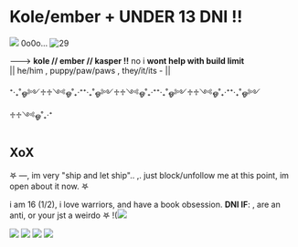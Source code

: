 # Kole/ember +   ****UNDER 13 DNI !!****
<img src="https://i.postimg.cc/7YJrbwTz/IMG-9349.png"/> 0o0o...               <img src="https://i.postimg.cc/dVqdGW3d/IMG-8223.webp" alt="29"/>



---> **kole // ember // kasper !!** no i **wont help with build limit**  
|| he/him , puppy/paw/paws , they/it/its - ||


⁺‧₊˚ஓ༻♱♱༺ஓ˚₊‧⁺⁺‧₊˚ஓ༻♱♱༺ஓ˚₊‧⁺⁺‧₊˚ஓ༻♱♱༺ஓ˚₊‧⁺⁺‧₊˚ஓ༻♱♱༺ஓ˚₊‧⁺
## XoX
𖤐 —, im very "ship and let ship".. ,. just block/unfollow me at this point, im open about it now. 𖤐

i am 16 (1/2), i love warriors, and have a book obsession.
**DNI IF**: , are an anti, or your jst a weirdo 𖤐 
!(<img  src="https://media1.tenor.com/m/HSsOFsjQb2wAAAAC/gorillaz-2d.gif">



 <img src="https://raining-starss.neocities.org/doot%20(3).png"/>  <img src="https://raining-starss.neocities.org/garfpenis%20(4).png"/> <img src="https://raining-starss.neocities.org/23523534%20(4).png"/>
<img src="https://raining-starss.neocities.org/plugplug%20(1).gif"/>
